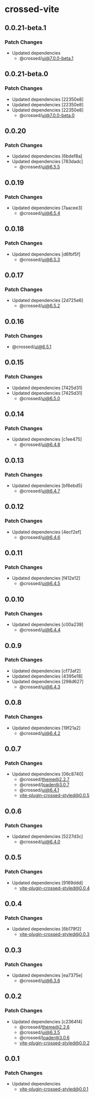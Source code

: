 # crossed-vite

## 0.0.21-beta.1

### Patch Changes

- Updated dependencies
  - @crossed/ui@7.0.0-beta.1

## 0.0.21-beta.0

### Patch Changes

- Updated dependencies [22350e8]
- Updated dependencies [22350e8]
- Updated dependencies [22350e8]
  - @crossed/ui@7.0.0-beta.0

## 0.0.20

### Patch Changes

- Updated dependencies [6bdef8a]
- Updated dependencies [783dadc]
  - @crossed/ui@6.5.5

## 0.0.19

### Patch Changes

- Updated dependencies [7aacee3]
  - @crossed/ui@6.5.4

## 0.0.18

### Patch Changes

- Updated dependencies [d6fbf5f]
  - @crossed/ui@6.5.3

## 0.0.17

### Patch Changes

- Updated dependencies [2d725e6]
  - @crossed/ui@6.5.2

## 0.0.16

### Patch Changes

- @crossed/ui@6.5.1

## 0.0.15

### Patch Changes

- Updated dependencies [7425d31]
- Updated dependencies [7425d31]
  - @crossed/ui@6.5.0

## 0.0.14

### Patch Changes

- Updated dependencies [c1ee475]
  - @crossed/ui@6.4.8

## 0.0.13

### Patch Changes

- Updated dependencies [bf6ebd5]
  - @crossed/ui@6.4.7

## 0.0.12

### Patch Changes

- Updated dependencies [4ecf2ef]
  - @crossed/ui@6.4.6

## 0.0.11

### Patch Changes

- Updated dependencies [f412e12]
  - @crossed/ui@6.4.5

## 0.0.10

### Patch Changes

- Updated dependencies [c00a239]
  - @crossed/ui@6.4.4

## 0.0.9

### Patch Changes

- Updated dependencies [cf73af2]
- Updated dependencies [4395e18]
- Updated dependencies [298d627]
  - @crossed/ui@6.4.3

## 0.0.8

### Patch Changes

- Updated dependencies [19f21a2]
  - @crossed/ui@6.4.2

## 0.0.7

### Patch Changes

- Updated dependencies [06c8740]
  - @crossed/theme@2.2.7
  - @crossed/loader@3.0.7
  - @crossed/ui@6.4.1
  - vite-plugin-crossed-styled@0.0.5

## 0.0.6

### Patch Changes

- Updated dependencies [5227d3c]
  - @crossed/ui@6.4.0

## 0.0.5

### Patch Changes

- Updated dependencies [9169ddd]
  - vite-plugin-crossed-styled@0.0.4

## 0.0.4

### Patch Changes

- Updated dependencies [6b179f2]
  - vite-plugin-crossed-styled@0.0.3

## 0.0.3

### Patch Changes

- Updated dependencies [ea7375e]
  - @crossed/ui@6.3.6

## 0.0.2

### Patch Changes

- Updated dependencies [c2364f4]
  - @crossed/theme@2.2.6
  - @crossed/ui@6.3.5
  - @crossed/loader@3.0.6
  - vite-plugin-crossed-styled@0.0.2

## 0.0.1

### Patch Changes

- Updated dependencies
  - vite-plugin-crossed-styled@0.0.1
